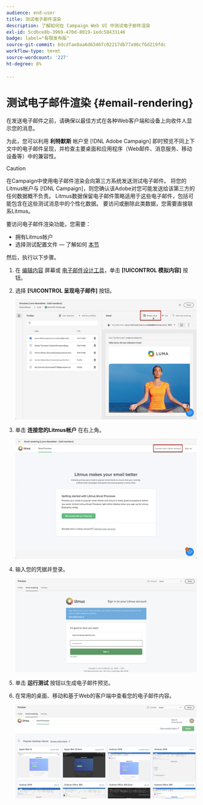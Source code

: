 ```yaml
---
audience: end-user
title: 测试电子邮件渲染
description: 了解如何在 Campaign Web UI 中测试电子邮件渲染
exl-id: 5cdbce8b-3969-470d-8019-1edc58433146
badge: label="有限发布版"
source-git-commit: 6dcdfae8aa6d6346fc02217db77a96cf6d219fdc
workflow-type: tm+mt
source-wordcount: '227'
ht-degree: 8%

---
```



# 测试电子邮件渲染 {#email-rendering}

在发送电子邮件之前，请确保以最佳方式在各种Web客户端和设备上向收件人显示您的消息。

为此，您可以利用 **利特默斯** 帐户至 [!DNL Adobe Campaign] 即时预览不同上下文中的电子邮件呈现，并检查主要桌面和应用程序（Web邮件、消息服务、移动设备等）中的兼容性。

>[!CAUTION]
>
>在Campaign中使用电子邮件渲染会向第三方系统发送测试电子邮件。 将您的Litmus帐户与 [!DNL Campaign]，则您确认该Adobe对您可能发送给该第三方的任何数据概不负责。 Litmus数据保留电子邮件策略适用于这些电子邮件，包括可能包含在这些测试消息中的个性化数据。 要访问或删除此类数据，您需要直接联系Litmus。

要访问电子邮件渲染功能，您需要：

* 拥有Litmus帐户
* 选择测试配置文件 — 了解如何 [本节](preview-content.md)

然后，执行以下步骤。

1. 在 [编辑内容](../content/edit-content.md) 屏幕或 [电子邮件设计工具](../content/get-started-email-designer.md)，单击 **[!UICONTROL 模拟内容]** 按钮。

1. 选择 **[!UICONTROL 呈现电子邮件]** 按钮。

   ![](assets/simulate-rendering-button.png)

1. 单击 **连接您的Litmus帐户** 在右上角。

   ![](assets/simulate-rendering-litmus.png)

1. 输入您的凭据并登录。

   ![](assets/simulate-rendering-credentials.png)

1. 单击 **运行测试** 按钮以生成电子邮件预览。

1. 在常用的桌面、移动和基于Web的客户端中查看您的电子邮件内容。

   ![](assets/simulate-rendering-previews.png)

<!--
TO CHECK IF user is directed to Litmus or if the email rendering is shown directly in the Campaign UI.

CONTENT ABOVE COPIED FROM AJO

If not redirecting to Litmus:

To test the email rendering, follow these steps:

1. Access the email content creation screen, then click **[!UICONTROL Simulate content]**.

1. Click the **[!UICONTROL Render email]** button.

    The left pane provides various desktop, mobile and web-based email clients. Select the desired email client to display a preview of your email in the right pane. 

    ![](assets/render-context.png)

    >[!NOTE]
    >
    >The email clients list provides a sample of the major mail clients. Additional email clients are available from the filter button next to the top search bar.

 -->

